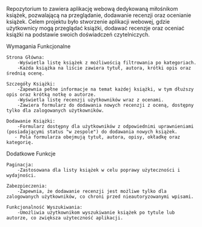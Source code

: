 Repozytorium to zawiera aplikację webową dedykowaną miłośnikom książek, pozwalającą na przeglądanie, dodawanie recenzji oraz ocenianie książek.
Celem projektu było stworzenie aplikacji webowej, gdzie użytkownicy mogą przeglądać książki, dodawać recenzje oraz oceniać książki na podstawie swoich doświadczeń czytelniczych.

Wymagania Funkcjonalne

    Strona Główna:
        -Wyświetla listę książek z możliwością filtrowania po kategoriach.
        -Każda książka na liście zawiera tytuł, autora, krótki opis oraz średnią ocenę.

    Szczegóły Książki:
        -Zapewnia pełne informacje na temat każdej książki, w tym dłuższy opis oraz krótką notkę o autorze.
        -Wyświetla listę recenzji użytkowników wraz z ocenami.
        -Zawiera formularz do dodawania nowych recenzji z oceną, dostępny tylko dla zalogowanych użytkowników.

    Dodawanie Książki:
        -Formularz dostępny dla użytkowników z odpowiednimi uprawnieniami (posiadającymi status "w zespole") do dodawania nowych książek.
       - Pola formularza obejmują tytuł, autora, opisy, okładkę oraz kategorię.

Dodatkowe Funkcje

    Paginacja:
        -Zastosowana dla listy książek w celu poprawy użyteczności i wydajności.

    Zabezpieczenia:
        -Zapewnia, że dodawanie recenzji jest możliwe tylko dla zalogowanych użytkowników, co chroni przed nieautoryzowanymi wpisami.

    Funkcjonalność Wyszukiwania:
        -Umożliwia użytkownikom wyszukiwanie książek po tytule lub autorze, co zwiększa użyteczność aplikacji.
